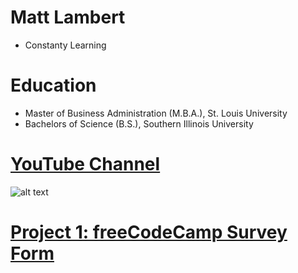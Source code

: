 # Matt Lambert
* Constanty Learning

# Education
* Master of Business Administration (M.B.A.), St. Louis University
* Bachelors of Science (B.S.), Southern Illinois University

# [YouTube Channel](https://www.youtube.com/channel/UCPZSDOc-UA_SMbg-OsFGhJg)
![alt text](andre-francois-mckenzie-iGYiBhdNTpE-unsplash.jpg)

# [Project 1: freeCodeCamp Survey Form](https://mattlambert755.github.io/FCC-Survey-Form-Clone/)


